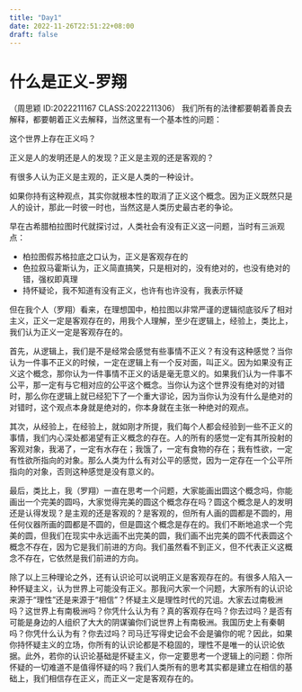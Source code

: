 ```yaml
---
title: "Day1"
date: 2022-11-26T22:51:22+08:00
draft: false
---
```

# 什么是正义-罗翔
（周思颖 ID:2022211167 CLASS:2022211306） 
我们所有的法律都要朝着善良去解释，都要朝着正义去解释，当然这里有一个基本性的问题：

这个世界上存在正义吗？

正义是人的发明还是人的发现？正义是主观的还是客观的？

有很多人认为正义是主观的，正义是人类的一种设计。

如果你持有这种观点，其实你就根本性的取消了正义这个概念。因为正义既然只是人的设计，那此一时彼一时也，当然这是人类历史最古老的争论。

早在古希腊柏拉图时代就探讨过，人类社会有没有正义这一问题，当时有三派观点：

- 柏拉图假苏格拉底之口认为，正义是客观存在的
- 色拉叙马霍斯认为，正义简直搞笑，只是相对的，没有绝对的，也没有绝对的错，强权即真理
- 持怀疑论，我不知道有没有正义，也许有也许没有，我表示怀疑

但在我个人（罗翔）看来，在理想国中，柏拉图以非常严谨的逻辑彻底驳斥了相对主义，正义一定是客观存在的，用我个人理解，至少在逻辑上，经验上，类比上，我们认为正义一定是客观存在的。

首先，从逻辑上，我们是不是经常会感觉有些事情不正义？有没有这种感觉？当你认为一件事不正义的时候，一定在逻辑上有一个反对面，叫正义。因为如果没有正义这个概念，那你认为一件事情不正义的话是毫无意义的。如果我们认为一件事不公平，那一定有与它相对应的公平这个概念。当你认为这个世界没有绝对的对错时，那么你在逻辑上就已经犯下了一个重大谬论，因为当你认为没有什么是绝对的对错时，这个观点本身就是绝对的，你本身就在主张一种绝对的观点。

其次，从经验上，在经验上，就如刚才所提，我们每个人都会经验到一些不正义的事情，我们内心深处都渴望有正义概念的存在。人的所有的感觉一定有其所投射的客观对象，我渴了，一定有水存在；我饿了，一定有食物的存在；我有性欲，一定有性欲所指向的对象。那么人类为什么有对公平的感觉，因为一定存在一个公平所指向的对象，否则这种感觉是没有意义的。

最后，类比上，我（罗翔）一直在思考一个问题，大家能画出圆这个概念吗，你能画出一个完美的圆吗，大家觉得完美的圆这个概念存在吗？圆这个概念是人的发明还是认得发现？是主观的还是客观的？是客观的，但所有人画的圆都是不圆的，用任何仪器所画的圆都是不圆的，但是圆这个概念是存在的。我们不断地追求一个完美的圆，但我们在现实中永远画不出完美的圆，我们画不出完美的圆不代表圆这个概念不存在，因为它是我们前进的方向。我们虽然看不到正义，但不代表正义这概念不存在，它依然是我们前进的方向。

除了以上三种理论之外，还有认识论可以说明正义是客观存在的。有很多人陷入一种怀疑主义，认为世界上可能没有正义。那我问大家一个问题，大家所有的认识论来源于“理性”还是来源于“相信”？怀疑主义是理性时代的咒诅。大家去过南极洲吗？这世界上有南极洲吗？你凭什么认为有？真的客观存在吗？你去过吗？是否有可能是身边的人组织了大大的阴谋骗你们说世界上有南极洲。我国历史上有秦朝吗？你凭什么认为有？你去过吗？司马迁写得史记会不会是骗你的呢？因此，如果你持怀疑主义的立场，你所有的认识论都是不稳固的，理性不是唯一的认识论依据。此外，若你的认识论基础是怀疑主义，你一定要思考一个逻辑上的问题：你所怀疑的一切难道不是值得怀疑的吗？我们人类所有的思考其实都是建立在相信的基础上，我们相信存在正义，而正义一定是客观存在的。
